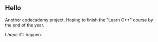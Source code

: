 ## Hello

Another codecademy project. Hoping to finish the "Learn C++" course by the end of the year.

I *hope* it'll happen.